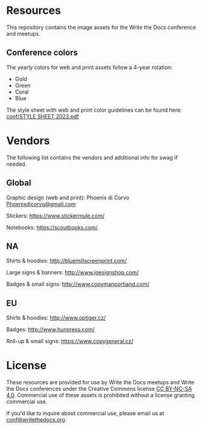 # Resources

This repository contains the image assets for the Write the Docs conference and
meetups.

## Conference colors

The yearly colors for web and print assets follow a 4-year rotation:

- Gold
- Green 
- Coral 
- Blue

The style sheet with web and print color guidelines can be found here: [conf/STYLE SHEET 2023.pdf](https://github.com/writethedocs/resources/blob/042ae6379ac598f6e359daf49e6e88bb80c1bad1/conf/STYLE%20SHEET%202023.pdf)

# Vendors

The following list contains the vendors and additional info for swag if needed.

## Global

Graphic design (web and print): Phoenix di Corvo Phoenixdicorvo@gmail.com

Stickers: https://www.stickermule.com/

Notebooks: https://scoutbooks.com/

## NA

Shirts & hoodies: http://bluemillscreenprint.com/

Large signs & banners: http://www.joesignshop.com/

Badges & small signs: http://www.copymanportland.com/

## EU

Shirts & hoodies: http://www.optiger.cz/

Badges: http://www.hunpress.com/

Roll-up & small signs: https://www.copygeneral.cz/

# License

These resources are provided for use by Write the Docs meetups and Write the
Docs conferences under the Creative Commons license [CC BY-NC-SA 4.0][license].
Commercial use of these assets is prohibited without a license granting
commercial use.

If you'd like to inquire about commercial use,
please email us at conf@writethedocs.org.

[license]: http://creativecommons.org/licenses/by-nc-sa/4.0/

